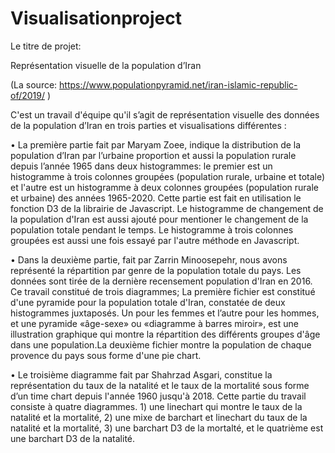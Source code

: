 # Visualisationproject

Le titre de projet: 

Représentation visuelle de la population d’Iran

(La source: https://www.populationpyramid.net/iran-islamic-republic-of/2019/ )

C'est un travail d'équipe qu'il s’agit de représentation visuelle des données de la population d’Iran en trois parties et visualisations différentes : 

•	La première  partie fait par Maryam Zoee, indique la distribution de la population d’Iran par l’urbaine proportion et aussi la population rurale depuis l’année 1965  dans deux histogrammes: le premier est un histogramme à trois colonnes groupées (population rurale, urbaine et totale) et l'autre est un histogramme à deux colonnes groupées (population rurale et urbaine) des années 1965-2020. Cette partie est fait en utilisation le fonction D3 de la librairie de Javascript. Le histogramme de changement de la population d'Iran est aussi ajouté pour mentioner le changement de la population totale pendant le temps. Le histogramme à trois colonnes groupées est aussi une fois essayé par l'autre méthode en Javascript.

•	Dans la deuxième partie, fait par Zarrin Minoosepehr, nous avons représenté la répartition par genre de la population totale du pays. Les données sont tirée de la dernière recensement population d'Iran en 2016. Ce travail constitué de trois diagrammes; La première fichier est constitué d'une pyramide pour la population totale d'Iran, constatée de deux histogrammes juxtaposés. Un pour les femmes et l’autre pour les hommes, et une pyramide «âge-sexe» ou «diagramme à barres miroir», est une illustration graphique qui montre la répartition des différents groupes d'âge dans une population.La deuxième fichier montre la population de chaque provence du pays sous forme d'une pie chart.

•	Le troisième diagramme fait par Shahrzad Asgari, constitue la représentation du taux de la natalité et le taux de la mortalité sous forme d’un time chart depuis l'année 1960 jusqu'à 2018.
Cette partie du travail consiste à quatre diagrammes. 1) une linechart qui montre le taux de la natalité et la mortalité, 2) une mixe de barchart et linechart du taux de la natalité et la mortalité, 3) une barchart D3 de la mortalté, et le quatrième est une barchart D3 de la natalité.
